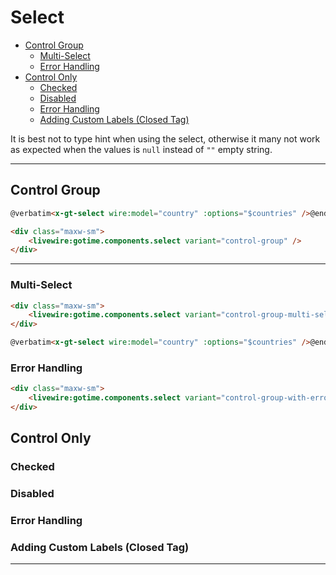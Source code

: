 # Select

- [Control Group](#control-group)
    - [Multi-Select](#multi-select)
    - [Error Handling](#error-handling)
- [Control Only](#control-only)
    - [Checked](#checked)
    - [Disabled](#disabled)
    - [Error Handling](#error-handling-1)
    - [Adding Custom Labels (Closed Tag)](#adding-custom-labels-closed-tag)



It is best not to type hint when using the select, otherwise it many not work as
expected when the values is `null` instead of `""` empty string.

---

## Control Group

```html +torchlight-blade
@verbatim<x-gt-select wire:model="country" :options="$countries" />@endverbatim
```

```html +parse
<div class="maxw-sm">
    <livewire:gotime.components.select variant="control-group" />
</div>
```

---

### Multi-Select

```html +parse
<div class="maxw-sm">
    <livewire:gotime.components.select variant="control-group-multi-select" />
</div>
```

```html +torchlight-blade
@verbatim<x-gt-select wire:model="country" :options="$countries" />@endverbatim
```

### Error Handling

```html +parse
<div class="maxw-sm">
    <livewire:gotime.components.select variant="control-group-with-error" />
</div>
```

## Control Only
### Checked
### Disabled
### Error Handling
### Adding Custom Labels (Closed Tag)


----------
<!-- 

----------

### Control Only

```html +parse
<div class="grid cols-2">
    <livewire:gotime.components.select variant="control-only" />
    <livewire:gotime.components.select variant="control-only-with-error" />
</div>
```

```html +torchlight-blade
@verbatim
<x-gotime::v2.input.controls.select wire:model="country" :options="$countries" />
@endverbatim
```

----------

## REVIEW

You can specify select options in two ways. 

The first is by passing an `options` array of key-value pairs, where each key is
the option's value and each value is the display text. 

When `setting wire:model`, there is no need to specify the `for` attribute, as the
component will automatically bind to the specified property.


Alternatively you can iterate over the options directly within the component view.

```html
<x-gt-select for="size">
    @foreach($sizes as $key => $value)
        <option value="{{ $key }}">{{ $value }}</option>
    @endforeach
</x-gt-select>
```

```html +parse
<x-gt-alert type="warning">
    When binding to a Livewire property, ensure that you initialise the property with an empty string.
    Otherwise, the placeholder will be disregarded, and the first option will be automatically selected.
</x-gt-alert>
```

## Setting the selected value

```html +parse
<livewire:gotime.components.select />
```

```php +torchlight-php
public $countries = [ 'AU' => 'Australia', 'CA' => 'Canada', 'NZ' => 'New Zealand' ];
public $country = 'NZ'; 

<x-gt-select wire:model="country" label="country" :options="$countries" />
```

## Multi-select Options

Add the `multiple` attribute to the select element to allow multiple options to be selected.

Hold down the `Ctrl` key to select multiple options.

```html +parse
<livewire:gotime.components.select multiple/>
```

```html
<x-gt-select wire:model="country" label="country" :options="$countries" multiple />
```

## Techniques

### Using with Livewire Form Objects

When using the `select` component with Livewire form objects, you can bind the select
element to a property on the form object using the `wire:model` attribute.

```html +parse
<livewire:gotime.components.select />
```

```php +torchlight-php
public $countries = [ 'AU' => 'Australia', 'CA' => 'Canada', 'NZ' => 'New Zealand' ];
public $country = 'NZ';

<x-gt-select wire:model="form.country" label="country" :options="$countries" />
```

```php +torchlight-php
<x-gt-select wire:model="form.type" label="Event Type" 
    :options="$this->modelClass::EVENT_TYPES"/>
``` -->